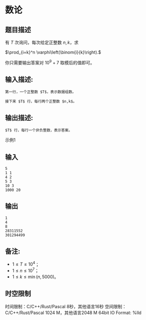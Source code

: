 # 数论

## 题目描述

有 $T$ 次询问，每次给定正整数 $n,k$，求 

$\prod_{i=k}^n \varphi\left(\binom{i}{k}\right).$ 

你只需要输出答案对 $10^9+7$ 取模后的值即可。 

## 输入描述:
    
    
    第一行，一个正整数 $T$，表示数据组数。
    
    接下来 $T$ 行，每行两个正整数 $n,k$。

## 输出描述:
    
    
    $T$ 行，每行一个非负整数，表示答案。

示例1 

## 输入
    
    
    5
    1 1
    4 2
    5 3
    10 3
    1000 20

## 输出
    
    
    1
    4
    8
    28311552
    301294499

## 备注:

  * $1\le T\le 10^4$；
  * $1\le n\le 10^7$；
  * $1\le k\le \min(n,5000)$。




## 时空限制

时间限制：C/C++/Rust/Pascal 8秒，其他语言16秒
空间限制：C/C++/Rust/Pascal 1024 M，其他语言2048 M
64bit IO Format: %lld
